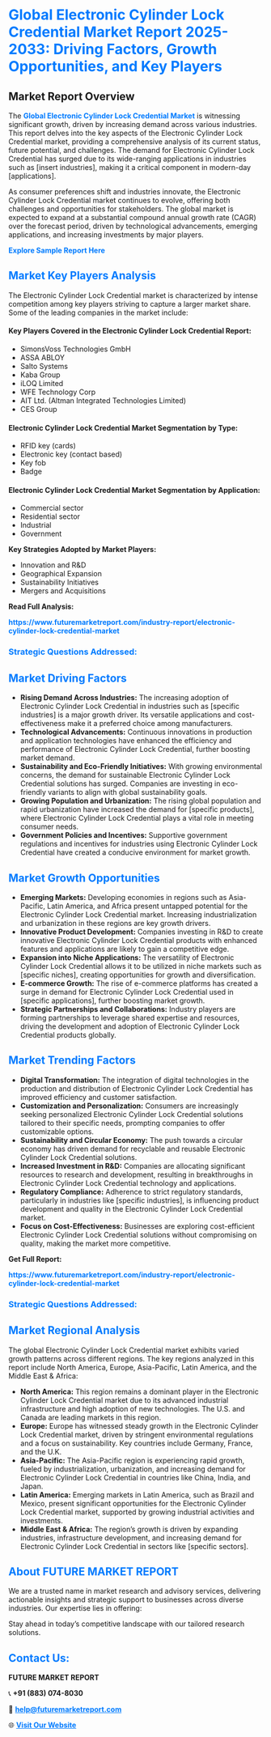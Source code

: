 <h1 style="color: #007BFF;">Global Electronic Cylinder Lock Credential Market Report 2025-2033: Driving Factors, Growth Opportunities, and Key Players</h1>

<section id="overview">
<h2>Market Report Overview</h2>
<p>The <a href="https://www.futuremarketreport.com/industry-report/electronic-cylinder-lock-credential-market" style="color: #007BFF; text-decoration: none;"><strong>Global Electronic Cylinder Lock Credential Market</strong></a> is witnessing significant growth, driven by increasing demand across various industries. This report delves into the key aspects of the Electronic Cylinder Lock Credential market, providing a comprehensive analysis of its current status, future potential, and challenges. The demand for Electronic Cylinder Lock Credential has surged due to its wide-ranging applications in industries such as [insert industries], making it a critical component in modern-day [applications].</p>
<p>As consumer preferences shift and industries innovate, the Electronic Cylinder Lock Credential market continues to evolve, offering both challenges and opportunities for stakeholders. The global market is expected to expand at a substantial compound annual growth rate (CAGR) over the forecast period, driven by technological advancements, emerging applications, and increasing investments by major players.</p>
</section>

<section id="overview">
<p><a href="https://www.futuremarketreport.com/request-sample/reportId=110239" style="color: #007BFF; text-decoration: none;"><strong>Explore Sample Report Here</strong></a></p>
</section>

<section id="key-players">
<h2 style="color: #007BFF;">Market Key Players Analysis</h2>
<p>The Electronic Cylinder Lock Credential market is characterized by intense competition among key players striving to capture a larger market share. Some of the leading companies in the market include:</p>
<h4>Key Players Covered in the Electronic Cylinder Lock Credential Report:</h4>
<ul><li>SimonsVoss Technologies GmbH</li><li>ASSA ABLOY</li><li>Salto Systems</li><li>Kaba Group</li><li>iLOQ Limited</li><li>WFE Technology Corp</li><li>AIT Ltd. (Altman Integrated Technologies Limited)</li><li>CES Group</li></ul>
<h4>Electronic Cylinder Lock Credential Market Segmentation by Type:</h4>
<ul><li>RFID key (cards)</li><li>Electronic key (contact based)</li><li>Key fob</li><li>Badge</li></ul>

<h4>Electronic Cylinder Lock Credential Market Segmentation by Application:</h4>
<ul><li>Commercial sector</li><li>Residential sector</li><li>Industrial</li><li>Government</li></ul>
<p><strong>Key Strategies Adopted by Market Players:</strong></p>
<ul>
<li>Innovation and R&D</li>
<li>Geographical Expansion</li>
<li>Sustainability Initiatives</li>
<li>Mergers and Acquisitions</li>
</ul>
</section>

<section>
<p><strong>Read Full Analysis: </strong></p><a href="https://www.futuremarketreport.com/industry-report/electronic-cylinder-lock-credential-market" style="color: #007BFF; text-decoration: none;"><strong>https://www.futuremarketreport.com/industry-report/electronic-cylinder-lock-credential-market</strong></a>
<h3 style="color: #007BFF;">Strategic Questions Addressed:</h3>
</section>

<section id="driving-factors">
<h2 style="color: #007BFF;">Market Driving Factors</h2>
<ul>
<li><strong>Rising Demand Across Industries:</strong> The increasing adoption of Electronic Cylinder Lock Credential in industries such as [specific industries] is a major growth driver. Its versatile applications and cost-effectiveness make it a preferred choice among manufacturers.</li>
<li><strong>Technological Advancements:</strong> Continuous innovations in production and application technologies have enhanced the efficiency and performance of Electronic Cylinder Lock Credential, further boosting market demand.</li>
<li><strong>Sustainability and Eco-Friendly Initiatives:</strong> With growing environmental concerns, the demand for sustainable Electronic Cylinder Lock Credential solutions has surged. Companies are investing in eco-friendly variants to align with global sustainability goals.</li>
<li><strong>Growing Population and Urbanization:</strong> The rising global population and rapid urbanization have increased the demand for [specific products], where Electronic Cylinder Lock Credential plays a vital role in meeting consumer needs.</li>
<li><strong>Government Policies and Incentives:</strong> Supportive government regulations and incentives for industries using Electronic Cylinder Lock Credential have created a conducive environment for market growth.</li>
</ul>
</section>

<section id="growth-opportunities">
<h2 style="color: #007BFF;">Market Growth Opportunities</h2>
<ul>
<li><strong>Emerging Markets:</strong> Developing economies in regions such as Asia-Pacific, Latin America, and Africa present untapped potential for the Electronic Cylinder Lock Credential market. Increasing industrialization and urbanization in these regions are key growth drivers.</li>
<li><strong>Innovative Product Development:</strong> Companies investing in R&D to create innovative Electronic Cylinder Lock Credential products with enhanced features and applications are likely to gain a competitive edge.</li>
<li><strong>Expansion into Niche Applications:</strong> The versatility of Electronic Cylinder Lock Credential allows it to be utilized in niche markets such as [specific niches], creating opportunities for growth and diversification.</li>
<li><strong>E-commerce Growth:</strong> The rise of e-commerce platforms has created a surge in demand for Electronic Cylinder Lock Credential used in [specific applications], further boosting market growth.</li>
<li><strong>Strategic Partnerships and Collaborations:</strong> Industry players are forming partnerships to leverage shared expertise and resources, driving the development and adoption of Electronic Cylinder Lock Credential products globally.</li>
</ul>
</section>

<section id="trending-factors">
<h2 style="color: #007BFF;">Market Trending Factors</h2>
<ul>
<li><strong>Digital Transformation:</strong> The integration of digital technologies in the production and distribution of Electronic Cylinder Lock Credential has improved efficiency and customer satisfaction.</li>
<li><strong>Customization and Personalization:</strong> Consumers are increasingly seeking personalized Electronic Cylinder Lock Credential solutions tailored to their specific needs, prompting companies to offer customizable options.</li>
<li><strong>Sustainability and Circular Economy:</strong> The push towards a circular economy has driven demand for recyclable and reusable Electronic Cylinder Lock Credential solutions.</li>
<li><strong>Increased Investment in R&D:</strong> Companies are allocating significant resources to research and development, resulting in breakthroughs in Electronic Cylinder Lock Credential technology and applications.</li>
<li><strong>Regulatory Compliance:</strong> Adherence to strict regulatory standards, particularly in industries like [specific industries], is influencing product development and quality in the Electronic Cylinder Lock Credential market.</li>
<li><strong>Focus on Cost-Effectiveness:</strong> Businesses are exploring cost-efficient Electronic Cylinder Lock Credential solutions without compromising on quality, making the market more competitive.</li>
</ul>
</section>

<section>
<p><strong>Get Full Report: </strong></p><a href="https://www.futuremarketreport.com/industry-report/electronic-cylinder-lock-credential-market" style="color: #007BFF; text-decoration: none;"><strong>https://www.futuremarketreport.com/industry-report/electronic-cylinder-lock-credential-market</strong></a>
<h3 style="color: #007BFF;">Strategic Questions Addressed:</h3>
</section>


<section id="regional-analysis">
<h2 style="color: #007BFF;">Market Regional Analysis</h2>
<p>The global Electronic Cylinder Lock Credential market exhibits varied growth patterns across different regions. The key regions analyzed in this report include North America, Europe, Asia-Pacific, Latin America, and the Middle East & Africa:</p>
<ul>
<li><strong>North America:</strong> This region remains a dominant player in the Electronic Cylinder Lock Credential market due to its advanced industrial infrastructure and high adoption of new technologies. The U.S. and Canada are leading markets in this region.</li>
<li><strong>Europe:</strong> Europe has witnessed steady growth in the Electronic Cylinder Lock Credential market, driven by stringent environmental regulations and a focus on sustainability. Key countries include Germany, France, and the U.K.</li>
<li><strong>Asia-Pacific:</strong> The Asia-Pacific region is experiencing rapid growth, fueled by industrialization, urbanization, and increasing demand for Electronic Cylinder Lock Credential in countries like China, India, and Japan.</li>
<li><strong>Latin America:</strong> Emerging markets in Latin America, such as Brazil and Mexico, present significant opportunities for the Electronic Cylinder Lock Credential market, supported by growing industrial activities and investments.</li>
<li><strong>Middle East & Africa:</strong> The region’s growth is driven by expanding industries, infrastructure development, and increasing demand for Electronic Cylinder Lock Credential in sectors like [specific sectors].</li>
</ul>
</section>

<footer>
<h2 style="color: #007BFF;">About FUTURE MARKET REPORT</h2>
<p>We are a trusted name in market research and advisory services, delivering actionable insights and strategic support to businesses across diverse industries. Our expertise lies in offering:</p>

<p>Stay ahead in today’s competitive landscape with our tailored research solutions.</p>

<h2 style="color: #007BFF;">Contact Us:</h2>
<p><strong>FUTURE MARKET REPORT</strong></p>
<p>📞 <strong>+91 (883) 074-8030</strong></p>
<p>📧 <strong><a href="mailto:help@futuremarketreport.com" style="color: #007BFF;">help@futuremarketreport.com</a></strong></p>
<p>🌐 <strong><a href="https://www.futuremarketreport.com/" style="color: #007BFF;">Visit Our Website</a></strong></p>
</footer>